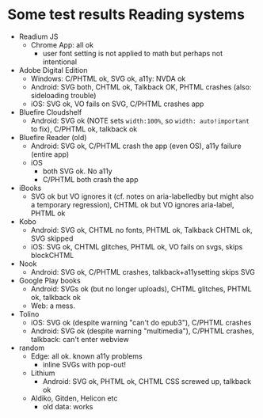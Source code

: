 # Some test results Reading systems

- Readium JS
  - Chrome App: all ok
    - user font setting is not applied to math but perhaps not intentional
- Adobe Digital Edition
  - Windows: C/PHTML ok, SVG ok, a11y: NVDA ok
  - Android: SVG both, CHTML ok, Talkback OK, PHTML crashes (also: sideloading trouble)
  - iOS: SVG ok, VO fails on SVG, C/PHTML crashes app
- Bluefire Cloudshelf
  - Android: SVG ok (NOTE sets `width:100%`, so `width: auto!important` to fix), C/PHTML ok, talkback ok
- Bluefire Reader (old)
  - Android: SVG ok, C/PHTML crash the app (even OS), a11y failure (entire app)
  - iOS
    - both SVG ok. No a11y
    - C/PHTML both crash the app
- iBooks
  - SVG ok but VO ignores it (cf. notes on aria-labelledby but might also a temporary regression), CHTML ok but VO ignores aria-label, PHTML ok
- Kobo
  - Android: SVG ok, CHTML no fonts, PHTML ok, Talkback CHTML ok, SVG skipped
  - iOS: SVG ok, CHTML glitches, PHTML ok, VO fails on svgs, skips blockCHTML
- Nook
  - Android: SVG ok, C/PHTML crashes, talkback+a11ysetting skips SVG
- Google Play books
  - Android: SVGs ok (but no longer uploads), CHTML glitches, PHTML ok, talkback ok
  - Web: a mess.
- Tolino
  - iOS: SVG ok (despite warning "can't do epub3"), C/PHTML crashes
  - Android: SVG ok (despite warning "multimedia"), C/PHTML crashes, talkback: can't enter webview
- random
  - Edge: all ok. known a11y problems
    - inline SVGs with pop-out!
  - Lithium
    - Android: SVG ok, PHTML ok, CHTML CSS screwed up, talkback ok
  - Aldiko, Gitden, Helicon etc
    - old data: works
